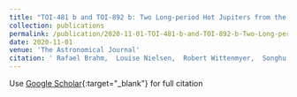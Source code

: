```yaml
---
title: "TOI-481 b and TOI-892 b: Two Long-period Hot Jupiters from the Transiting Exoplanet Survey Satellite"
collection: publications
permalink: /publication/2020-11-01-TOI-481-b-and-TOI-892-b-Two-Long-period-Hot-Jupiters-from-the-Transiting-Exoplanet-Survey-Satellite
date: 2020-11-01
venue: 'The Astronomical Journal'
citation: ' Rafael Brahm,  Louise Nielsen,  Robert Wittenmyer,  Songhu Wang,  Joseph Rodriguez,  Néstor Espinoza,  Matías Jones,  Andrés Jordán,  Thomas Henning,  Melissa Hobson,  Diana Kossakowski,  Felipe Rojas,  Paula Sarkis,  Martin Schlecker,  Trifon Trifonov,  Sahar Shahaf,  George Ricker,  Roland Vanderspek,  David Latham,  Sara Seager,  Joshua Winn,  Jon Jenkins,  Brett Addison,  Gáspár Bakos,  Waqas Bhatti,  Daniel Bayliss,  Perry Berlind,  Allyson Bieryla,  Francois Bouchy,  Brendan Bowler,  César Briceño,  Timothy Brown,  Edward Bryant,  Douglas Caldwell,  David Charbonneau,  Karen Collins,  Allen Davis,  Gilbert Esquerdo,  Benjamin Fulton,  Natalia Guerrero,  Christopher Henze,  Aleisha Hogan,  Jonathan Horner,  Chelsea Huang,  Jonathan Irwin,  Stephen Kane,  John Kielkopf,  Andrew Mann,  Tsevi Mazeh,  James McCormac,  Curtis McCully,  Matthew Mengel,  Ismael Mireles,  Jack Okumura,  Peter Plavchan,  Samuel Quinn,  Markus Rabus,  Sophie Saesen,  Joshua Schlieder,  Damien Segransan,  Bernie Shiao,  Avi Shporer,  Robert Siverd,  Keivan Stassun,  Vincent Suc,  Thiam-Guan Tan,  Pascal Torres,  Chris Tinney,  Stephane Udry,  Leonardo Vanzi,  Michael Vezie,  Jose Vines,  Maja Vuckovic,  Duncan Wright,  Daniel Yahalomi,  Abner Zapata,  Hui Zhang,  Carl Ziegler, &quot;TOI-481 b and TOI-892 b: Two Long-period Hot Jupiters from the Transiting Exoplanet Survey Satellite.&quot; The Astronomical Journal, 2020.'
---
```

Use [Google Scholar](https://scholar.google.com/scholar?q=TOI+481+b+and+TOI+892+b:+Two+Long+period+Hot+Jupiters+from+the+Transiting+Exoplanet+Survey+Satellite){:target="_blank"} for full citation